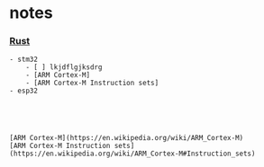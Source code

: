 # notes

### [Rust](https://github.com/a-givertzman/notes/tree/master/rust)
    - stm32
        - [ ] lkjdflgjksdrg
        - [ARM Cortex-M]
        - [ARM Cortex-M Instruction sets]
    - esp32





    [ARM Cortex-M](https://en.wikipedia.org/wiki/ARM_Cortex-M)
    [ARM Cortex-M Instruction sets](https://en.wikipedia.org/wiki/ARM_Cortex-M#Instruction_sets)
